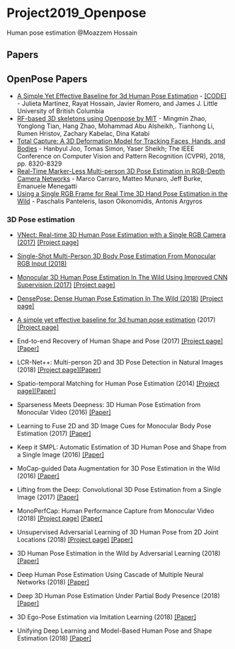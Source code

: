 # Project2019_Openpose
Human pose estimation @Moazzem Hossain 

## Papers

## OpenPose Papers

- [A Simple Yet Effective Baseline for 3d Human Pose Estimation](https://arxiv.org/pdf/1705.03098.pdf) - [[CODE]](https://github.com/una-dinosauria/3d-pose-baseline) - Julieta Martinez, Rayat Hossain, Javier Romero, and James J. Little University of British Columbia
- [RF-based 3D skeletons using Openpose by MIT](https://people.csail.mit.edu/mingmin/papers/rfpose3d-sigcomm-zhao.pdf) - Mingmin Zhao, Yonglong Tian, Hang Zhao, Mohammad Abu Alsheikh,. Tianhong Li, Rumen Hristov, Zachary Kabelac, Dina Katabi
- [Total Capture: A 3D Deformation Model for Tracking Faces, Hands, and Bodies](http://openaccess.thecvf.com/content_cvpr_2018/papers/Joo_Total_Capture_A_CVPR_2018_paper.pdf) - Hanbyul Joo, Tomas Simon, Yaser Sheikh; The IEEE Conference on Computer Vision and Pattern Recognition (CVPR), 2018, pp. 8320-8329
- [Real-Time Marker-Less Multi-person 3D Pose Estimation in RGB-Depth Camera Networks](https://arxiv.org/abs/1710.06235) - Marco Carraro, Matteo Munaro, Jeff Burke, Emanuele Menegatti
- [Using a Single RGB Frame for Real Time 3D Hand Pose Estimation in the Wild](https://arxiv.org/abs/1712.03866) - Paschalis Panteleris, Iason Oikonomidis, Antonis Argyros

### 3D Pose estimation

- [VNect: Real-time 3D Human Pose Estimation with a Single RGB Camera (2017)](http://gvv.mpi-inf.mpg.de/projects/VNect/content/VNect_SIGGRAPH2017.pdf)</b> [[Project page]](http://gvv.mpi-inf.mpg.de/projects/VNect/)

- [Single-Shot Multi-Person 3D Body Pose Estimation From Monocular RGB Input (2018)](https://arxiv.org/pdf/1712.03453.pdf)

- [Monocular 3D Human Pose Estimation In The Wild Using Improved CNN Supervision (2017)](https://arxiv.org/pdf/1611.09813.pdf) [[Project page]](http://gvv.mpi-inf.mpg.de/3dhp-dataset/)

- [DensePose: Dense Human Pose Estimation In The Wild (2018)](https://arxiv.org/pdf/1802.00434.pdf)</b> [[Project page]](http://densepose.org)
- [A simple yet effective baseline for 3d human pose estimation](https://arxiv.org/pdf/1705.03098.pdf)
(2017)</b> [[Project page]](https://github.com/una-dinosauria/3d-pose-baseline)

- End-to-end Recovery of Human Shape and Pose (2017)</b> [[Project page]](https://github.com/akanazawa/hmr)[[Paper]](https://arxiv.org/pdf/1712.06584.pdf)

- LCR-Net++: Multi-person 2D and 3D Pose Detection in Natural Images (2018)</b> [[Project page]](https://thoth.inrialpes.fr/src/LCR-Net/)[[Paper]](https://arxiv.org/pdf/1803.00455.pdf)

- Spatio-temporal Matching for Human Pose Estimation (2014)</b> [[Project page]](http://www.f-zhou.com/hpe.html)[[Paper]](http://www.f-zhou.com/hpe/2014_ECCV_STM.pdf)

- Sparseness Meets Deepness: 3D Human Pose Estimation from Monocular Video (2016)</b> [[Paper]](https://arxiv.org/pdf/1511.09439.pdf)

- Learning to Fuse 2D and 3D Image Cues for Monocular Body Pose Estimation (2017)</b> [[Paper]](https://arxiv.org/pdf/1611.05708.pdf)

- Keep it SMPL: Automatic Estimation of 3D Human Pose and Shape from a Single Image (2016)</b> [[Paper]](https://arxiv.org/pdf/1607.08128.pdf)

- MoCap-guided Data Augmentation for 3D Pose Estimation in the Wild (2016)</b> [[Paper]](https://arxiv.org/pdf/1607.02046.pdf)

- Lifting from the Deep: Convolutional 3D Pose Estimation from a Single Image (2017)</b> [[Paper]](https://arxiv.org/pdf/1701.00295.pdf)

- MonoPerfCap: Human Performance Capture from Monocular Video (2018)</b> [[Project page]](http://gvv.mpi-inf.mpg.de/projects/wxu/MonoPerfCap/) [[Paper]](http://gvv.mpi-inf.mpg.de/projects/wxu/MonoPerfCap/content/monoperfcap.pdf)

- Unsupervised Adversarial Learning of 3D Human Pose from 2D Joint Locations (2018)</b> [[Project page]](https://nico-opendata.jp/en/casestudy/3dpose_gan/index.html) [[Paper]](https://arxiv.org/pdf/1803.08244.pdf)

- 3D Human Pose Estimation in the Wild by Adversarial Learning (2018)</b> [[Paper]](https://arxiv.org/pdf/1803.09722.pdf)

- Deep Human Pose Estimation Using Cascade of Multiple Neural Networks (2018)</b> [[Paper]](https://ieeexplore.ieee.org/document/8432121/)

- Deep 3D Human Pose Estimation Under Partial Body Presence (2018)</b> [[Paper]](https://ieeexplore.ieee.org/document/8451031)

- 3D Ego-Pose Estimation via Imitation Learning (2018)</b> [[Paper]](http://openaccess.thecvf.com/content_ECCV_2018/papers/Ye_Yuan_3D_Ego-Pose_Estimation_ECCV_2018_paper.pdf)

- Unifying Deep Learning and Model-Based Human Pose and Shape Estimation (2018)</b> [[Paper]](https://arxiv.org/pdf/1808.05942.pdf)
